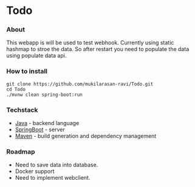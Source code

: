 # Todo
### About
 This webapp is will be used to test webhook. Currently using static hashmap to stroe the data. So after restart you need to populate the data using populate data api.

### How to install
```
git clone https://github.com/mukilarasan-ravi/Todo.git
cd Todo
./mvnw clean spring-boot:run
```

### Techstack
- [Java](https://www.java.com/en/) - backend language
- [SpringBoot](https://spring.io/projects/spring-boot) - server 
- [Maven](https://maven.apache.org/) - build generation and dependency management 

### Roadmap
- Need to save data into database.
- Docker support
- Need to implement webclient.
